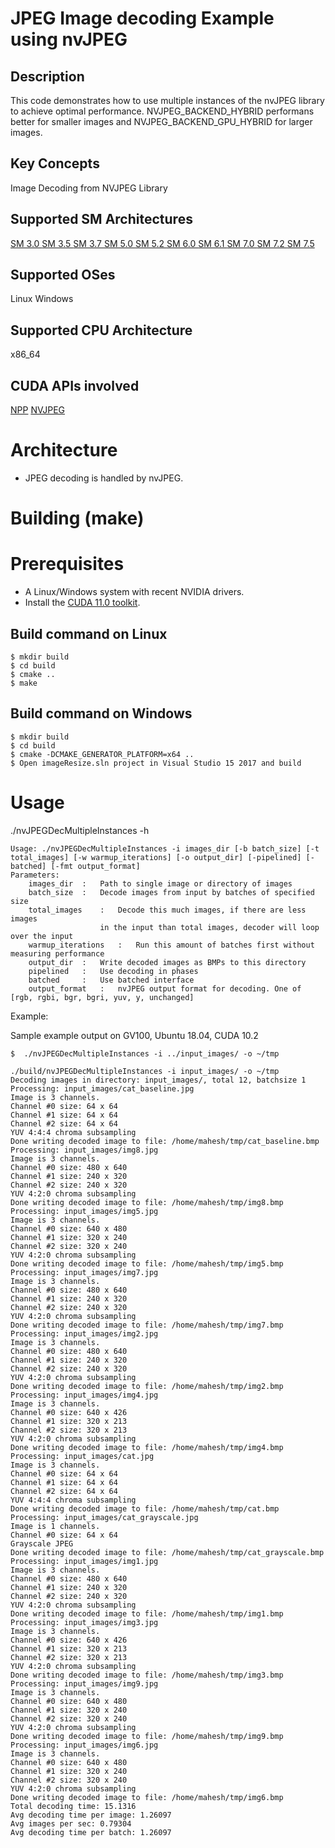 # JPEG Image decoding Example using nvJPEG

## Description

This code demonstrates how to use multiple instances of the nvJPEG library to achieve optimal performance.
NVJPEG_BACKEND_HYBRID performans better for smaller images and NVJPEG_BACKEND_GPU_HYBRID for larger images.

## Key Concepts

Image Decoding from NVJPEG Library

## Supported SM Architectures

[SM 3.0 ](https://developer.nvidia.com/cuda-gpus)  [SM 3.5 ](https://developer.nvidia.com/cuda-gpus)  [SM 3.7 ](https://developer.nvidia.com/cuda-gpus)  [SM 5.0 ](https://developer.nvidia.com/cuda-gpus)  [SM 5.2 ](https://developer.nvidia.com/cuda-gpus)  [SM 6.0 ](https://developer.nvidia.com/cuda-gpus)  [SM 6.1 ](https://developer.nvidia.com/cuda-gpus)  [SM 7.0 ](https://developer.nvidia.com/cuda-gpus)  [SM 7.2 ](https://developer.nvidia.com/cuda-gpus)  [SM 7.5 ](https://developer.nvidia.com/cuda-gpus)

## Supported OSes

Linux Windows

## Supported CPU Architecture

x86_64

## CUDA APIs involved
[NPP](https://docs.nvidia.com/cuda/npp/group__image__resize.html)
[NVJPEG](https://docs.nvidia.com/cuda/nvjpeg/index.html)


# Architecture
- JPEG decoding is handled by nvJPEG.

# Building (make)

# Prerequisites
- A Linux/Windows system with recent NVIDIA drivers.
- Install the [CUDA 11.0 toolkit](https://developer.nvidia.com/cuda-downloads).

## Build command on Linux
```
$ mkdir build
$ cd build
$ cmake ..
$ make
```

## Build command on Windows
```
$ mkdir build
$ cd build
$ cmake -DCMAKE_GENERATOR_PLATFORM=x64 ..
$ Open imageResize.sln project in Visual Studio 15 2017 and build
```




# Usage
./nvJPEGDecMultipleInstances -h

```
Usage: ./nvJPEGDecMultipleInstances -i images_dir [-b batch_size] [-t total_images] [-w warmup_iterations] [-o output_dir] [-pipelined] [-batched] [-fmt output_format]
Parameters: 
	images_dir	:	Path to single image or directory of images
	batch_size	:	Decode images from input by batches of specified size
	total_images	:	Decode this much images, if there are less images 
					in the input than total images, decoder will loop over the input
	warmup_iterations	:	Run this amount of batches first without measuring performance
	output_dir	:	Write decoded images as BMPs to this directory
	pipelined	:	Use decoding in phases
	batched		:	Use batched interface
	output_format	:	nvJPEG output format for decoding. One of [rgb, rgbi, bgr, bgri, yuv, y, unchanged]

```
Example:

Sample example output on GV100, Ubuntu 18.04, CUDA 10.2

```
$  ./nvJPEGDecMultipleInstances -i ../input_images/ -o ~/tmp
```
```
./build/nvJPEGDecMultipleInstances -i input_images/ -o ~/tmp 
Decoding images in directory: input_images/, total 12, batchsize 1
Processing: input_images/cat_baseline.jpg
Image is 3 channels.
Channel #0 size: 64 x 64
Channel #1 size: 64 x 64
Channel #2 size: 64 x 64
YUV 4:4:4 chroma subsampling
Done writing decoded image to file: /home/mahesh/tmp/cat_baseline.bmp
Processing: input_images/img8.jpg
Image is 3 channels.
Channel #0 size: 480 x 640
Channel #1 size: 240 x 320
Channel #2 size: 240 x 320
YUV 4:2:0 chroma subsampling
Done writing decoded image to file: /home/mahesh/tmp/img8.bmp
Processing: input_images/img5.jpg
Image is 3 channels.
Channel #0 size: 640 x 480
Channel #1 size: 320 x 240
Channel #2 size: 320 x 240
YUV 4:2:0 chroma subsampling
Done writing decoded image to file: /home/mahesh/tmp/img5.bmp
Processing: input_images/img7.jpg
Image is 3 channels.
Channel #0 size: 480 x 640
Channel #1 size: 240 x 320
Channel #2 size: 240 x 320
YUV 4:2:0 chroma subsampling
Done writing decoded image to file: /home/mahesh/tmp/img7.bmp
Processing: input_images/img2.jpg
Image is 3 channels.
Channel #0 size: 480 x 640
Channel #1 size: 240 x 320
Channel #2 size: 240 x 320
YUV 4:2:0 chroma subsampling
Done writing decoded image to file: /home/mahesh/tmp/img2.bmp
Processing: input_images/img4.jpg
Image is 3 channels.
Channel #0 size: 640 x 426
Channel #1 size: 320 x 213
Channel #2 size: 320 x 213
YUV 4:2:0 chroma subsampling
Done writing decoded image to file: /home/mahesh/tmp/img4.bmp
Processing: input_images/cat.jpg
Image is 3 channels.
Channel #0 size: 64 x 64
Channel #1 size: 64 x 64
Channel #2 size: 64 x 64
YUV 4:4:4 chroma subsampling
Done writing decoded image to file: /home/mahesh/tmp/cat.bmp
Processing: input_images/cat_grayscale.jpg
Image is 1 channels.
Channel #0 size: 64 x 64
Grayscale JPEG 
Done writing decoded image to file: /home/mahesh/tmp/cat_grayscale.bmp
Processing: input_images/img1.jpg
Image is 3 channels.
Channel #0 size: 480 x 640
Channel #1 size: 240 x 320
Channel #2 size: 240 x 320
YUV 4:2:0 chroma subsampling
Done writing decoded image to file: /home/mahesh/tmp/img1.bmp
Processing: input_images/img3.jpg
Image is 3 channels.
Channel #0 size: 640 x 426
Channel #1 size: 320 x 213
Channel #2 size: 320 x 213
YUV 4:2:0 chroma subsampling
Done writing decoded image to file: /home/mahesh/tmp/img3.bmp
Processing: input_images/img9.jpg
Image is 3 channels.
Channel #0 size: 640 x 480
Channel #1 size: 320 x 240
Channel #2 size: 320 x 240
YUV 4:2:0 chroma subsampling
Done writing decoded image to file: /home/mahesh/tmp/img9.bmp
Processing: input_images/img6.jpg
Image is 3 channels.
Channel #0 size: 640 x 480
Channel #1 size: 320 x 240
Channel #2 size: 320 x 240
YUV 4:2:0 chroma subsampling
Done writing decoded image to file: /home/mahesh/tmp/img6.bmp
Total decoding time: 15.1316
Avg decoding time per image: 1.26097
Avg images per sec: 0.79304
Avg decoding time per batch: 1.26097

```

